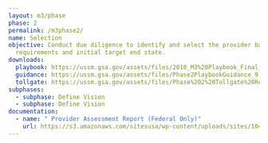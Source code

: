 ```yaml
---
layout: m3/phase
phase: 2
permalink: /m3phase2/
name: Selection
objective: Conduct due diligence to identify and select the provider based on
  requirements and initial target end state.
downloads:
  playbook: https://ussm.gsa.gov/assets/files/2018_M3%20Playbook_Final_Phase%202.pdf
  guidance: https://ussm.gsa.gov/assets/files/Phase2PlaybookGuidance_9.13.18FINAL.pdf
  tollgate: https://ussm.gsa.gov/assets/files/Phase%202%20Tollgate%20Review9.13.18.pptx
subphases:
  - subphase: Define Vision
  - subphase: Define Vision
documentation:
  - name: " Provider Assessment Report (Federal Only)"
    url: https://s3.amazonaws.com/sitesusa/wp-content/uploads/sites/1041/2016/07/M3-Playbook-Provider-Assessment-Template.docx
---
```

